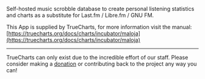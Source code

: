 Self-hosted music scrobble database to create personal listening statistics and charts as a substitute for Last.fm / Libre.fm / GNU FM.


This App is supplied by TrueCharts, for more information visit the manual: [https://truecharts.org/docs/charts/incubator/maloja](https://truecharts.org/docs/charts/incubator/maloja)

---

TrueCharts can only exist due to the incredible effort of our staff.
Please consider making a [donation](https://truecharts.org/docs/about/sponsor) or contributing back to the project any way you can!
